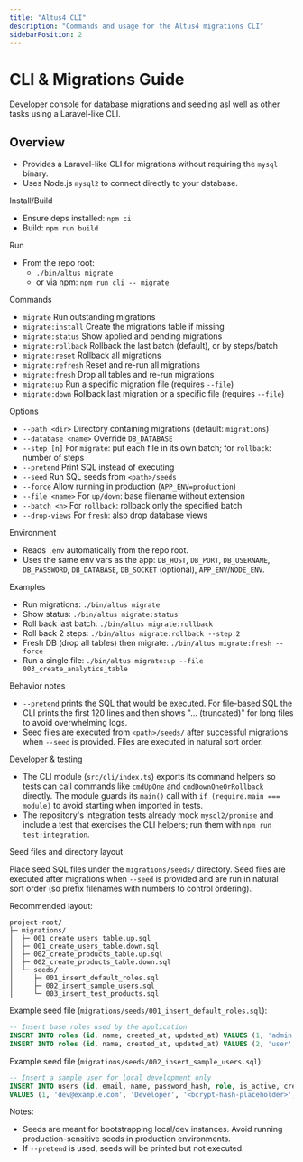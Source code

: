 ```yaml
---
title: "Altus4 CLI"
description: "Commands and usage for the Altus4 migrations CLI"
sidebarPosition: 2
---
```


# CLI & Migrations Guide

Developer console for database migrations and seeding asl well as other tasks using a Laravel-like CLI.

## Overview

- Provides a Laravel-like CLI for migrations without requiring the `mysql` binary.
- Uses Node.js `mysql2` to connect directly to your database.

Install/Build

- Ensure deps installed: `npm ci`
- Build: `npm run build`

Run

- From the repo root:
  - `./bin/altus migrate`
  - or via npm: `npm run cli -- migrate`

Commands

- `migrate`            Run outstanding migrations
- `migrate:install`    Create the migrations table if missing
- `migrate:status`     Show applied and pending migrations
- `migrate:rollback`   Rollback the last batch (default), or by steps/batch
- `migrate:reset`      Rollback all migrations
- `migrate:refresh`    Reset and re-run all migrations
- `migrate:fresh`      Drop all tables and re-run migrations
- `migrate:up`         Run a specific migration file (requires `--file`)
- `migrate:down`       Rollback last migration or a specific file (requires `--file`)

Options

- `--path <dir>`       Directory containing migrations (default: `migrations`)
- `--database <name>`  Override `DB_DATABASE`
- `--step [n]`         For `migrate`: put each file in its own batch; for `rollback`: number of steps
- `--pretend`          Print SQL instead of executing
- `--seed`             Run SQL seeds from `<path>/seeds`
- `--force`            Allow running in production (`APP_ENV=production`)
- `--file <name>`      For `up/down`: base filename without extension
- `--batch <n>`        For `rollback`: rollback only the specified batch
- `--drop-views`       For `fresh`: also drop database views

Environment

- Reads `.env` automatically from the repo root.
- Uses the same env vars as the app: `DB_HOST`, `DB_PORT`, `DB_USERNAME`, `DB_PASSWORD`, `DB_DATABASE`, `DB_SOCKET` (optional), `APP_ENV`/`NODE_ENV`.

Examples

- Run migrations: `./bin/altus migrate`
- Show status: `./bin/altus migrate:status`
- Roll back last batch: `./bin/altus migrate:rollback`
- Roll back 2 steps: `./bin/altus migrate:rollback --step 2`
- Fresh DB (drop all tables) then migrate: `./bin/altus migrate:fresh --force`
- Run a single file: `./bin/altus migrate:up --file 003_create_analytics_table`

Behavior notes

- `--pretend` prints the SQL that would be executed. For file-based SQL the CLI prints the first 120 lines and then shows "... (truncated)" for long files to avoid overwhelming logs.
- Seed files are executed from `<path>/seeds/` after successful migrations when `--seed` is provided. Files are executed in natural sort order.

Developer & testing

- The CLI module (`src/cli/index.ts`) exports its command helpers so tests can call commands like `cmdUpOne` and `cmdDownOneOrRollback` directly. The module guards its `main()` call with `if (require.main === module)` to avoid starting when imported in tests.
- The repository's integration tests already mock `mysql2/promise` and include a test that exercises the CLI helpers; run them with `npm run test:integration`.

Seed files and directory layout

Place seed SQL files under the `migrations/seeds/` directory. Seed files are executed after migrations when `--seed` is provided and are run in natural sort order (so prefix filenames with numbers to control ordering).

Recommended layout:

```text
project-root/
├─ migrations/
│  ├─ 001_create_users_table.up.sql
│  ├─ 001_create_users_table.down.sql
│  ├─ 002_create_products_table.up.sql
│  ├─ 002_create_products_table.down.sql
│  └─ seeds/
│     ├─ 001_insert_default_roles.sql
│     ├─ 002_insert_sample_users.sql
│     └─ 003_insert_test_products.sql
```

Example seed file (`migrations/seeds/001_insert_default_roles.sql`):

```sql
-- Insert base roles used by the application
INSERT INTO roles (id, name, created_at, updated_at) VALUES (1, 'admin', NOW(), NOW());
INSERT INTO roles (id, name, created_at, updated_at) VALUES (2, 'user', NOW(), NOW());
```

Example seed file (`migrations/seeds/002_insert_sample_users.sql`):

```sql
-- Insert a sample user for local development only
INSERT INTO users (id, email, name, password_hash, role, is_active, created_at, updated_at)
VALUES (1, 'dev@example.com', 'Developer', '<bcrypt-hash-placeholder>', 'admin', 1, NOW(), NOW());
```

Notes:

- Seeds are meant for bootstrapping local/dev instances. Avoid running production-sensitive seeds in production environments.
- If `--pretend` is used, seeds will be printed but not executed.
